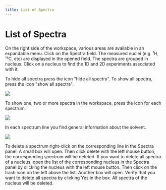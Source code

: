 ```yaml
---
title: List of Spectra
---
```


# List of Spectra

On the right side of the workspace, various areas are available in an expandable menu. Click on the Spectra field. The measured nuclei (e.g. ¹H, ¹³C, etc) are displayed in the opened field. The spectra are grouped in nucleus. Click on a nucleus to find the 1D and 2D experiments associated with it. 

To hide all spectra press the icon "hide all spectra". To show all spectra, press the icon "show all spectra". 

![](./Hide.gif)

To show one, two or more spectra in the workspace, press the icon for each spectrum. 

![](./show_Spectra.gif)

In each spectrum line you find general information about the solvent.

![](./solvent.png)

To delete a spectrum right-click on the corresponding line in the Spectra panel. A small box will open. Then click delete with the left mouse button, the corresponding spectrum will be deleted. If you want to delete all spectra of a nucleus, open the list of the corresponding nucleus in the Spectra panel by clicking the nucleus with the left mouse button. Then click on the trash icon on the left above the list. Another box will open. Verify that you want to delete all spectra by clicking Yes in the box. All spectra of the nucleus will be deleted.







